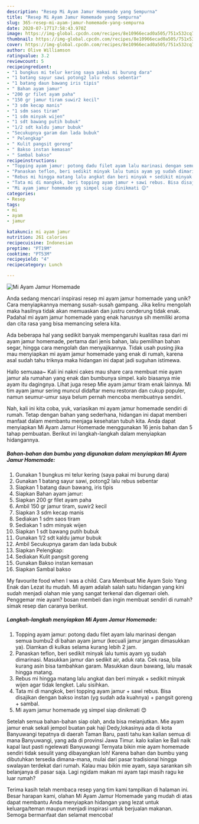 ```yaml
---
description: "Resep Mi Ayam Jamur Homemade yang Sempurna"
title: "Resep Mi Ayam Jamur Homemade yang Sempurna"
slug: 365-resep-mi-ayam-jamur-homemade-yang-sempurna
date: 2020-07-17T17:58:43.970Z
image: https://img-global.cpcdn.com/recipes/8e10966ecad0a505/751x532cq70/mi-ayam-jamur-homemade-foto-resep-utama.jpg
thumbnail: https://img-global.cpcdn.com/recipes/8e10966ecad0a505/751x532cq70/mi-ayam-jamur-homemade-foto-resep-utama.jpg
cover: https://img-global.cpcdn.com/recipes/8e10966ecad0a505/751x532cq70/mi-ayam-jamur-homemade-foto-resep-utama.jpg
author: Olive Williamson
ratingvalue: 3.2
reviewcount: 5
recipeingredient:
- "1 bungkus mi telur kering saya pakai mi burung dara"
- "1 batang sayur sawi potong2 lalu rebus sebentar"
- "1 batang daun bawang iris tipis"
- " Bahan ayam jamur"
- "200 gr filet ayam paha"
- "150 gr jamur tiram suwir2 kecil"
- "3 sdm kecap manis"
- "1 sdm saos tiram"
- "1 sdm minyak wijen"
- "1 sdt bawang putih bubuk"
- "1/2 sdt kaldu jamur bubuk"
- "Secukupnya garam dan lada bubuk"
- " Pelengkap"
- " Kulit pangsit goreng"
- " Bakso instan kemasan"
- " Sambal bakso"
recipeinstructions:
- "Topping ayam jamur: potong dadu filet ayam lalu marinasi dengan semua bumbu2 di bahan ayam jamur (kecuali jamur jangan dimasukkan ya). Diamkan di kulkas selama kurang lebih 2 jam."
- "Panaskan teflon, beri sedikit minyak lalu tumis ayam yg sudah dimarinasi. Masukkan jamur dan sedikit air, aduk rata. Cek rasa, bila kurang asin bisa tambahkan garam. Masukkan daun bawang, lalu masak hingga matang."
- "Rebus mi hingga matang lalu angkat dan beri minyak + sedikit minyak wijen agar tidak lengket. Lalu sisihkan."
- "Tata mi di mangkok, beri topping ayam jamur + sawi rebus. Bisa disajikan dengan bakso instan (yg sudah ada kuahnya) + pangsit goreng + sambal."
- "Mi ayam jamur homemade yg simpel siap dinikmati 😊"
categories:
- Resep
tags:
- mi
- ayam
- jamur

katakunci: mi ayam jamur 
nutrition: 261 calories
recipecuisine: Indonesian
preptime: "PT19M"
cooktime: "PT53M"
recipeyield: "4"
recipecategory: Lunch

---
```



![Mi Ayam Jamur Homemade](https://img-global.cpcdn.com/recipes/8e10966ecad0a505/751x532cq70/mi-ayam-jamur-homemade-foto-resep-utama.jpg)

Anda sedang mencari inspirasi resep mi ayam jamur homemade yang unik? Cara menyiapkannya memang susah-susah gampang. Jika keliru mengolah maka hasilnya tidak akan memuaskan dan justru cenderung tidak enak. Padahal mi ayam jamur homemade yang enak harusnya sih memiliki aroma dan cita rasa yang bisa memancing selera kita.

Ada beberapa hal yang sedikit banyak mempengaruhi kualitas rasa dari mi ayam jamur homemade, pertama dari jenis bahan, lalu pemilihan bahan segar, hingga cara mengolah dan menyajikannya. Tidak usah pusing jika mau menyiapkan mi ayam jamur homemade yang enak di rumah, karena asal sudah tahu triknya maka hidangan ini dapat jadi suguhan istimewa.

Hallo semuaaa~ Kali ini nakni cakes mau share cara membuat mie ayam jamur ala rumahan yang enak dan bumbunya simpel. kalo biasanya mie ayam itu dagingnya. Lihat juga resep Mie ayam jamur tiram enak lainnya. Mi tim ayam jamur sering muncul didaftar menu restoran dan cukup populer, namun seumur-umur saya belum pernah mencoba membuatnya sendiri.


Nah, kali ini kita coba, yuk, variasikan mi ayam jamur homemade sendiri di rumah. Tetap dengan bahan yang sederhana, hidangan ini dapat memberi manfaat dalam membantu menjaga kesehatan tubuh kita. Anda dapat menyiapkan Mi Ayam Jamur Homemade menggunakan 16 jenis bahan dan 5 tahap pembuatan. Berikut ini langkah-langkah dalam menyiapkan hidangannya.

<!--inarticleads1-->

##### Bahan-bahan dan bumbu yang digunakan dalam menyiapkan Mi Ayam Jamur Homemade:

1. Gunakan 1 bungkus mi telur kering (saya pakai mi burung dara)
1. Gunakan 1 batang sayur sawi, potong2 lalu rebus sebentar
1. Siapkan 1 batang daun bawang, iris tipis
1. Siapkan  Bahan ayam jamur:
1. Siapkan 200 gr filet ayam paha
1. Ambil 150 gr jamur tiram, suwir2 kecil
1. Siapkan 3 sdm kecap manis
1. Sediakan 1 sdm saos tiram
1. Sediakan 1 sdm minyak wijen
1. Siapkan 1 sdt bawang putih bubuk
1. Gunakan 1/2 sdt kaldu jamur bubuk
1. Ambil Secukupnya garam dan lada bubuk
1. Siapkan  Pelengkap:
1. Sediakan  Kulit pangsit goreng
1. Gunakan  Bakso instan kemasan
1. Siapkan  Sambal bakso


My favourite food when I was a child. Cara Membuat Mie Ayam Solo Yang Enak dan Lezat itu mudah. Mi ayam adalah salah satu hidangan yang kini sudah menjadi olahan mie yang sangat terkenal dan digemari oleh. Penggemar mie ayam? bosan membeli dan ingin membuat sendiri di rumah? simak resep dan caranya berikut. 

<!--inarticleads2-->

##### Langkah-langkah menyiapkan Mi Ayam Jamur Homemade:

1. Topping ayam jamur: potong dadu filet ayam lalu marinasi dengan semua bumbu2 di bahan ayam jamur (kecuali jamur jangan dimasukkan ya). Diamkan di kulkas selama kurang lebih 2 jam.
1. Panaskan teflon, beri sedikit minyak lalu tumis ayam yg sudah dimarinasi. Masukkan jamur dan sedikit air, aduk rata. Cek rasa, bila kurang asin bisa tambahkan garam. Masukkan daun bawang, lalu masak hingga matang.
1. Rebus mi hingga matang lalu angkat dan beri minyak + sedikit minyak wijen agar tidak lengket. Lalu sisihkan.
1. Tata mi di mangkok, beri topping ayam jamur + sawi rebus. Bisa disajikan dengan bakso instan (yg sudah ada kuahnya) + pangsit goreng + sambal.
1. Mi ayam jamur homemade yg simpel siap dinikmati 😊


Setelah semua bahan-bahan siap olah, anda bisa melanjutkan. Mie ayam jamur enak sekali jempol buatan pak haji Dedy,lokasinya ada di kota Banyuwangi tepatnya di daerah Taman Baru, pasti tahu kan kalian semua di mana Banyuwangi, yang ada di provinsi Jawa Timur. kalo kalian ke Bali naik kapal laut pasti ngelewati Banyuwangi  Ternyata bikin mie ayam homemade sendiri tidak sesulit yang dibayangkan loh! Karena bahan dan bumbu yang dibutuhkan tersedia dimana-mana, mulai dari pasar tradisional hingga swalayan terdekat dari rumah. Kalau mau bikin mie ayam, saya sarankan sih belanjanya di pasar saja. Lagi ngidam makan mi ayam tapi masih ragu ke luar rumah? 

Terima kasih telah membaca resep yang tim kami tampilkan di halaman ini. Besar harapan kami, olahan Mi Ayam Jamur Homemade yang mudah di atas dapat membantu Anda menyiapkan hidangan yang lezat untuk keluarga/teman maupun menjadi inspirasi untuk berjualan makanan. Semoga bermanfaat dan selamat mencoba!
